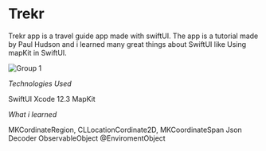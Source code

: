 # Trekr
Trekr app is a travel guide app made with swiftUI. The app is a tutorial made by Paul Hudson and i learned many great things about SwiftUI like Using mapKit in SwiftUI.

![Group 1](https://user-images.githubusercontent.com/50796954/104845008-3721e000-58f9-11eb-8469-985d8faabedf.png)

*Technologies Used*

SwiftUI
Xcode 12.3
MapKit

*What i learned*

MKCordinateRegion,
CLLocationCordinate2D,
MKCoordinateSpan
Json Decoder
ObservableObject
@EnviromentObject
